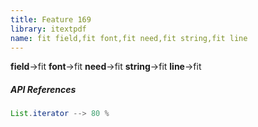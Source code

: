 ```yaml
---
title: Feature 169
library: itextpdf
name: fit field,fit font,fit need,fit string,fit line
---
```


**field**->fit **font**->fit **need**->fit **string**->fit **line**->fit 

##### API References

```java
List.iterator --> 80 %
```

